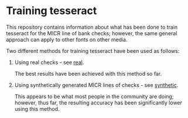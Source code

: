 # Training tesseract

This repository contains information about what has been done to train tesseract for the MICR line of bank checks; however, the same general approach can apply to other fonts on other media.

Two different methods for training tesseract have been used as follows:

1. Using real checks - see [real](./real/README.md).

   The best results have been achieved with this method so far.

2. Using synthetically generated MICR lines of checks - see [synthetic](./synthetic/README.md).

   This appears to be what most people in the community are doing; however, thus far, the resulting accuracy has been significantly lower using this method.
